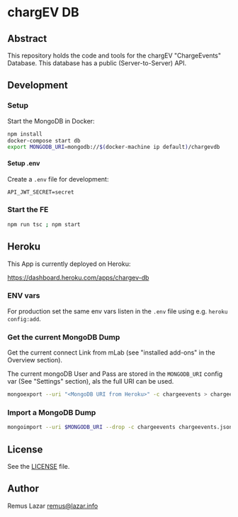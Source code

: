 # chargEV DB

## Abstract

This repository holds the code and tools for the chargEV "ChargeEvents" Database.
This database has a public (Server-to-Server) API.

## Development

### Setup

Start the MongoDB in Docker:

```bash
npm install
docker-compose start db
export MONGODB_URI=mongodb://$(docker-machine ip default)/chargevdb
```

#### Setup .env

Create a `.env` file for development:

```
API_JWT_SECRET=secret
```

### Start the FE

```bash
npm run tsc ; npm start
```

## Heroku

This App is currently deployed on Heroku:

https://dashboard.heroku.com/apps/chargev-db

### ENV vars

For production set the same env vars listen in the `.env` file using e.g. `heroku config:add`.

### Get the current MongoDB Dump

Get the current connect Link from mLab (see "installed add-ons" in the Overview section).

The current mongoDB User and Pass are stored in the `MONGODB_URI` config var (See "Settings" section), als the full
URI can be used.

```bash
mongoexport --uri "<MongoDB URI from Heroku>" -c chargeevents > chargeevents.jsonl 
```

### Import a MongoDB Dump

```bash
mongoimport --uri $MONGODB_URI --drop -c chargeevents chargeevents.jsonl 
```

## License

See the [LICENSE](LICENSE) file.

## Author

Remus Lazar <remus@lazar.info>

